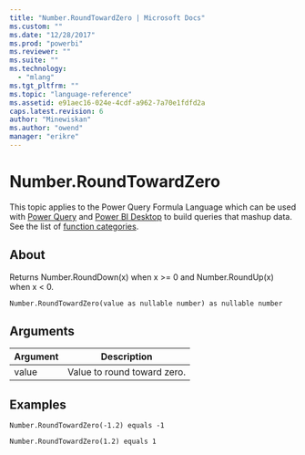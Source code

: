 ```yaml
---
title: "Number.RoundTowardZero | Microsoft Docs"
ms.custom: ""
ms.date: "12/28/2017"
ms.prod: "powerbi"
ms.reviewer: ""
ms.suite: ""
ms.technology: 
  - "mlang"
ms.tgt_pltfrm: ""
ms.topic: "language-reference"
ms.assetid: e91aec16-024e-4cdf-a962-7a70e1fdfd2a
caps.latest.revision: 6
author: "Minewiskan"
ms.author: "owend"
manager: "erikre"
---
```

# Number.RoundTowardZero
This topic applies to the Power Query Formula Language which can be used with [Power Query](https://support.office.com/article/Introduction-to-Microsoft-Power-Query-for-Excel-6E92E2F4-2079-4E1F-BAD5-89F6269CD605) and [Power BI Desktop](http://go.microsoft.com/fwlink/p/?LinkId=618607) to build queries that mashup data. See the list of [function categories](https://msdn.microsoft.com/en-us/library/mt211003.aspx).  
  
## About  
Returns Number.RoundDown(x) when x &gt;= 0 and Number.RoundUp(x) when x &lt; 0.  
  
```  
Number.RoundTowardZero(value as nullable number) as nullable number  
```  
  
## Arguments  
  
|Argument|Description|  
|------------|---------------|  
|value|Value to round toward zero.|  
  
## Examples  
  
```  
Number.RoundTowardZero(-1.2) equals -1  
```  
  
```  
Number.RoundTowardZero(1.2) equals 1  
```  
